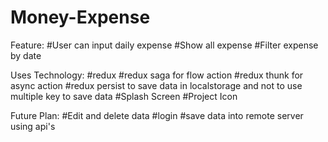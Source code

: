 # Money-Expense

Feature:
#User can input daily expense
#Show all expense
#Filter expense by date

Uses Technology:
#redux
#redux saga for flow action
#redux thunk for async action
#redux persist to save data in localstorage and not to use multiple key to save data
#Splash Screen
#Project Icon

Future Plan:
#Edit and delete data
#login
#save data into remote server using api's
